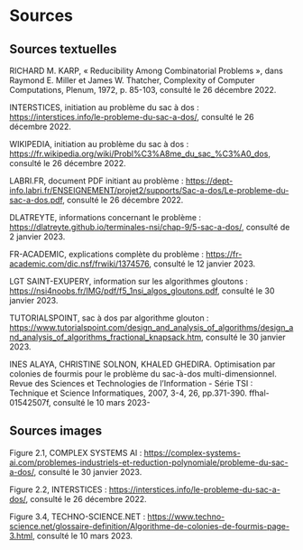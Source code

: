 # Sources
## Sources textuelles
RICHARD M. KARP, « Reducibility Among Combinatorial Problems », dans Raymond E. Miller et James W. Thatcher, Complexity of Computer Computations, Plenum, 1972, p. 85-103, consulté le 26 décembre 2022.

INTERSTICES, initiation au problème du sac à dos : <https://interstices.info/le-probleme-du-sac-a-dos/>, consulté le 26 décembre 2022. 

WIKIPEDIA, initiation au problème du sac à dos : <https://fr.wikipedia.org/wiki/Probl%C3%A8me_du_sac_%C3%A0_dos>, consulté le 26 décembre 2022. 

LABRI.FR, document PDF initiant au problème :  <https://dept-info.labri.fr/ENSEIGNEMENT/projet2/supports/Sac-a-dos/Le-probleme-du-sac-a-dos.pdf>, consulté le 26 décembre 2022. 

DLATREYTE, informations concernant le problème : <https://dlatreyte.github.io/terminales-nsi/chap-9/5-sac-a-dos/>, consulté de 2 janvier 2023. 

FR-ACADEMIC, explications complète du problème :  <https://fr-academic.com/dic.nsf/frwiki/1374576>, consulté le 12 janvier 2023. 

LGT SAINT-EXUPERY, information sur les algorithmes gloutons : <https://nsi4noobs.fr/IMG/pdf/f5_1nsi_algos_gloutons.pdf>, consulté le 30 janvier 2023. 

TUTORIALSPOINT, sac à dos par algorithme glouton : <https://www.tutorialspoint.com/design_and_analysis_of_algorithms/design_and_analysis_of_algorithms_fractional_knapsack.htm>, consulté le 30 janvier 2023. 

INES ALAYA, CHRISTINE SOLNON, KHALED GHEDIRA. Optimisation par colonies de fourmis pour le problème
du sac-à-dos multi-dimensionnel. Revue des Sciences et Technologies de l’Information - Série TSI :
Technique et Science Informatiques, 2007, 3-4, 26, pp.371-390. ffhal-01542507f, consulté le 10 mars 2023-

## Sources images
Figure 2.1, COMPLEX SYSTEMS AI : <https://complex-systems-ai.com/problemes-industriels-et-reduction-polynomiale/probleme-du-sac-a-dos/>, consulté le 30 janvier 2023. 

Figure 2.2, INTERSTICES : <https://interstices.info/le-probleme-du-sac-a-dos/>, consulté le 26 décembre 2022.  

Figure 3.4, TECHNO-SCIENCE.NET : <https://www.techno-science.net/glossaire-definition/Algorithme-de-colonies-de-fourmis-page-3.html>, consulté le 10 mars 2023.
